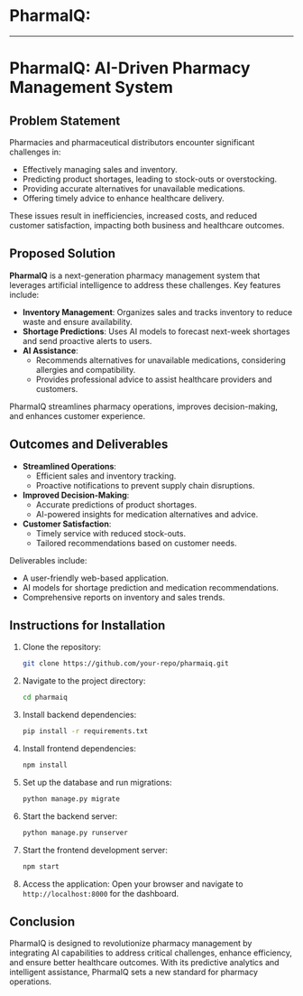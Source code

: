 # PharmaIQ:

---

# PharmaIQ: AI-Driven Pharmacy Management System

## Problem Statement

Pharmacies and pharmaceutical distributors encounter significant challenges in:

- Effectively managing sales and inventory.
- Predicting product shortages, leading to stock-outs or overstocking.
- Providing accurate alternatives for unavailable medications.
- Offering timely advice to enhance healthcare delivery.

These issues result in inefficiencies, increased costs, and reduced customer satisfaction, impacting both business and healthcare outcomes.

## Proposed Solution

**PharmaIQ** is a next-generation pharmacy management system that leverages artificial intelligence to address these challenges. Key features include:

- **Inventory Management**: Organizes sales and tracks inventory to reduce waste and ensure availability.
- **Shortage Predictions**: Uses AI models to forecast next-week shortages and send proactive alerts to users.
- **AI Assistance**:
    - Recommends alternatives for unavailable medications, considering allergies and compatibility.
    - Provides professional advice to assist healthcare providers and customers.

PharmaIQ streamlines pharmacy operations, improves decision-making, and enhances customer experience.

## Outcomes and Deliverables

- **Streamlined Operations**:
    - Efficient sales and inventory tracking.
    - Proactive notifications to prevent supply chain disruptions.
- **Improved Decision-Making**:
    - Accurate predictions of product shortages.
    - AI-powered insights for medication alternatives and advice.
- **Customer Satisfaction**:
    - Timely service with reduced stock-outs.
    - Tailored recommendations based on customer needs.

Deliverables include:

- A user-friendly web-based application.
- AI models for shortage prediction and medication recommendations.
- Comprehensive reports on inventory and sales trends.

## Instructions for Installation

1. Clone the repository:
    
    ```bash
    git clone https://github.com/your-repo/pharmaiq.git
    
    ```
    
2. Navigate to the project directory:
    
    ```bash
    cd pharmaiq
    
    ```
    
3. Install backend dependencies:
    
    ```bash
    pip install -r requirements.txt
    
    ```
    
4. Install frontend dependencies:
    
    ```bash
    npm install
    
    ```
    
5. Set up the database and run migrations:
    
    ```bash
    python manage.py migrate
    
    ```
    
6. Start the backend server:
    
    ```bash
    python manage.py runserver
    
    ```
    
7. Start the frontend development server:
    
    ```bash
    npm start
    
    ```
    
8. Access the application:
Open your browser and navigate to `http://localhost:8000` for the dashboard.

## Conclusion

PharmaIQ is designed to revolutionize pharmacy management by integrating AI capabilities to address critical challenges, enhance efficiency, and ensure better healthcare outcomes. With its predictive analytics and intelligent assistance, PharmaIQ sets a new standard for pharmacy operations.
